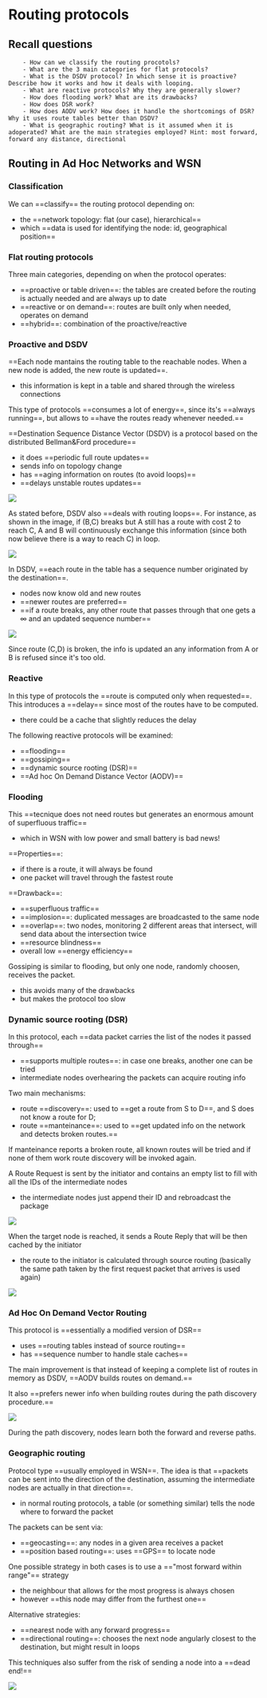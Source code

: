 # Routing protocols 

## Recall questions
        - How can we classify the routing procotols?
        - What are the 3 main categories for flat protocols?
        - What is the DSDV protocol? In which sense it is proactive? Describe how it works and how it deals with looping.
        - What are reactive protocols? Why they are generally slower?
        - How does flooding work? What are its drawbacks?
        - How does DSR work? 
        - How does AODV work? How does it handle the shortcomings of DSR? Why it uses route tables better than DSDV?
        - What is geographic routing? What is it assumed when it is adoperated? What are the main strategies employed? Hint: most forward, forward any distance, directional

## Routing in Ad Hoc Networks and WSN

### Classification

We can ==classify== the routing protocol depending on:
- the ==network topology: flat (our case), hierarchical==
- which ==data is used for identifying the node: id, geographical position== 

### Flat routing protocols

Three main categories, depending on when the protocol operates:
- ==proactive or table driven==: the tables are created before the routing is actually needed and are always up to date
- ==reactive or on demand==: routes are built only when needed, operates on demand
- ==hybrid==: combination of the proactive/reactive

### Proactive and DSDV

==Each node mantains the routing table to the reachable nodes. When a new node is added, the new route is updated==.
- this information is kept in a table and shared through the wireless connections

This type of protocols ==consumes a lot of energy==, since its's ==always running==, but allows to ==have the routes ready whenever needed.==

==Destination Sequence Distance Vector (DSDV) is a protocol based on the distributed Bellman&Ford procedure==
- it does ==periodic full route updates==
- sends info on topology change
- has ==aging information on routes (to avoid loops)==
- ==delays unstable routes updates==

![](./static/AN/DSDV.png)

As stated before, DSDV also ==deals with routing loops==. For instance, as shown in the image, if (B,C) breaks but A still has a route with cost 2 to reach C, A and B will continuously exchange this information (since both now believe there is a way to reach C) in loop.

![](./static/AN/routingloop.png)

In DSDV, ==each route in the table has a sequence number originated by the destination==.
- nodes now know old and new routes
- ==newer routes are preferred==
- ==if a route breaks, any other route that passes through that one gets a $\infty$ and an updated sequence number== 

![](./static/AN/DSDVup.png)

Since route (C,D) is broken, the info is updated an any information from A or B is refused since it's too old.

### Reactive 

In this type of protocols the ==route is computed only when requested==. This introduces a ==delay== since most of the routes have to be computed.
- there could be a cache that slightly reduces the delay

The following reactive protocols will be examined:
- ==flooding==
- ==gossiping==
- ==dynamic source rooting (DSR)==
- ==Ad hoc On Demand Distance Vector (AODV)==

### Flooding

This ==tecnique does not need routes but generates an enormous amount of superfluous traffic==
- which in WSN with low power and small battery is bad news!

==Properties==:
- if there is a route, it will always be found
- one packet will travel through the fastest route

==Drawback==:
- ==superfluous traffic==
- ==implosion==: duplicated messages are broadcasted to the same node
- ==overlap==: two nodes, monitoring 2 different areas that intersect, will send data about the intersection twice
- ==resource blindness==
- overall low ==energy efficiency==

Gossiping is similar to flooding, but only one node, randomly choosen, receives the packet.
- this avoids many of the drawbacks
- but makes the protocol too slow

### Dynamic source rooting (DSR)

In this protocol, each ==data packet carries the list of the nodes it passed through==
- ==supports multiple routes==: in case one breaks, another one can be tried
- intermediate nodes overhearing the packets can acquire routing info

Two main mechanisms:
- route ==discovery==: used to ==get a route from S to D==, and S does not know a route for D;
- route ==manteinance==: used to ==get updated info on the network and detects broken routes.== 

If manteinance reports a broken route, all known routes will be tried and if none of them work route discovery 
will be invoked again.

A Route Request is sent by the initiator and contains an empty list to fill with all the IDs of the intermediate nodes
- the intermediate nodes just append their ID and rebroadcast the package 

![](./static/AN/dsr1.png)

When the target node is reached, it sends a Route Reply that will be then cached by the initiator
- the route to the initiator is calculated through source routing (basically the same path taken by the first request packet that arrives is used again)

![](./static/AN/dsr2.png)

### Ad Hoc On Demand Vector Routing

This protocol is ==essentially a modified version of DSR==
- uses ==routing tables instead of source routing==
- has ==sequence number to handle stale caches==

The main improvement is that instead of keeping a complete list of routes in memory as DSDV, ==AODV builds routes on demand.==

It also ==prefers newer info when building routes during the path discovery procedure.==

![](./static/AN/AODV.png)

During the path discovery, nodes learn both the forward and reverse paths.


### Geographic routing

Protocol type ==usually employed in WSN==. The idea is that ==packets can be sent into the direction of the destination,
assuming the intermediate nodes are actually in that direction==.
- in normal routing protocols, a table (or something similar) tells the node where to forward the packet

The packets can be sent via:
- ==geocasting==: any nodes in a given area receives a packet
- ==position based routing==: uses ==GPS== to locate node

One possible strategy in both cases is to use a =="most forward within range"== strategy
- the neighbour that allows for the most progress is always chosen
- however ==this node may differ from the furthest one==

Alternative strategies:
- ==nearest node with any forward progress==
- ==directional routing==: chooses the next node angularly closest to the destination, but might result in loops

This techniques also suffer from the risk of sending a node into a ==dead end!==

![](./static/AN/deadend.png)